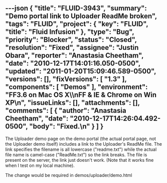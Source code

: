 ---json
{
  "title": "FLUID-3943",
  "summary": "Demo portal link to Uploader ReadMe broken",
  "tags": "FLUID",
  "project": {
    "key": "FLUID",
    "title": "Fluid Infusion"
  },
  "type": "Bug",
  "priority": "Blocker",
  "status": "Closed",
  "resolution": "Fixed",
  "assignee": "Justin Obara",
  "reporter": "Anastasia Cheetham",
  "date": "2010-12-17T14:01:16.050-0500",
  "updated": "2011-01-20T15:09:46.589-0500",
  "versions": [],
  "fixVersions": [
    "1.3"
  ],
  "components": [
    "Demos"
  ],
  "environment": "FF3.6 on Mac OS X\\\nFF & IE & Chrome on Win XP\n",
  "issueLinks": [],
  "attachments": [],
  "comments": [
    {
      "author": "Anastasia Cheetham",
      "date": "2010-12-17T14:26:04.492-0500",
      "body": "Fixed.\n"
    }
  ]
}
---
The Uploader demo page on the demo portal (the actual portal page, not the Uploader demo itself) includes a link to the Uploader's ReadMe file. The link specifies the filename is all lowercase ("readme.txt") while the actual file name is camel-case ("ReadMe.txt") so the link breaks. The file is present on the server, the link just doesn't work. (Note that it works fine when I test on my local machine).

The change would be required in demos/uploader/demo.html

        